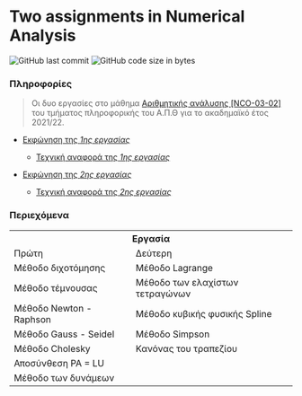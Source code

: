 # Two assignments in Numerical Analysis

<img alt="GitHub last commit" src="https://img.shields.io/github/last-commit/akorkos/Projects-in-Numerical-Analysis"> <img alt="GitHub code size in bytes" src="https://img.shields.io/github/languages/code-size/akorkos/Projects-in-Numerical-Analysis">

### Πληροφορίες 
> Οι δυο εργασίες στο μάθημα [Αριθμητικής ανάλυσης [NCO-03-02]](https://elearning.auth.gr/enrol/index.php?id=7942) του τμήματος πληροφορικής του Α.Π.Θ για το ακαδημαϊκό έτος 2021/22. <br />

* [Εκφώνηση της *1ης εργασίας*](https://github.com/akorkos/Assignments-in-Numerical-Analysis/raw/master/Assignment-1/Assignment_description_1.pdf)
  - [Τεχνική αναφορά της *1ης εργασίας*](https://github.com/akorkos/Assignments-in-Numerical-Analysis/raw/master/Assignment-1/Report_1.pdf)
 
* [Εκφώνηση της *2ης εργασίας*](https://github.com/akorkos/Assignments-in-Numerical-Analysis/raw/master/Assignment-2/Assignment_description_2.pdf)
  - [Τεχνική αναφορά της *2ης εργασίας*](https://github.com/akorkos/Assignments-in-Numerical-Analysis/raw/master/Assignment-2/Report_2.pdf)
  
### Περιεχόμενα 

<table style="width:100%">
  <tr>
    <th colspan="2">Εργασία</th>
  </tr>
  <tr>
    <td>Πρώτη</td>
    <td>Δεύτερη</td>
   </tr>
  <tr>
    <td>Μέθοδο διχοτόμησης</td>
    <td>Μέθοδο Lagrange </td>
  </tr>
  <tr>
    <td>Μέθοδο τέμνουσας</td>
    <td>Μέθοδο των ελαχίστων τετραγώνων</td>
  </tr>
  <tr>
    <td>Μέθοδο Newton - Raphson</td>
    <td>Μέθοδο κυβικής φυσικής Spline</td>
  </tr>
  <tr>
    <td>Μέθοδο Gauss - Seidel</td>
    <td>Μέθοδο Simpson</td>
  </tr>
  <tr>
    <td>Μέθοδο Cholesky</td>
    <td>Κανόνας του τραπεζίου</td>
  </tr>
  <tr>
    <td>Αποσύνθεση PA = LU</td>
    <td rowspan="2"></td>
  </tr>
  <tr>
    <td>Μέθοδο των δυνάμεων</td>
  </tr>
</table>
